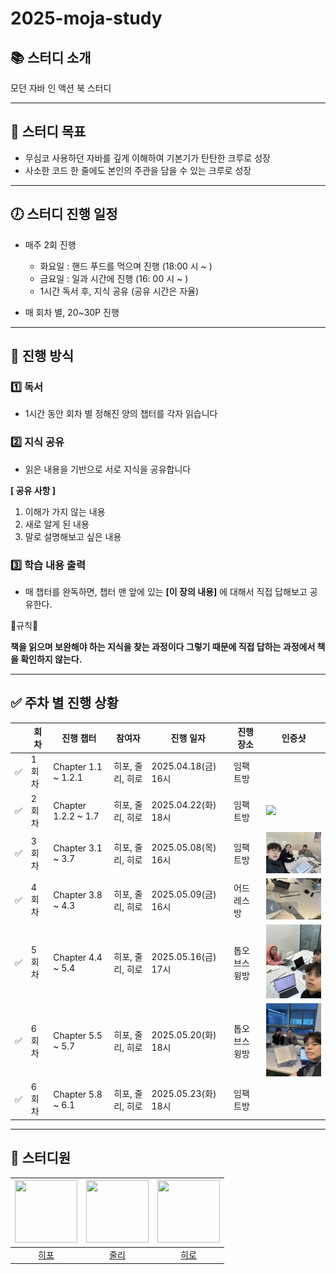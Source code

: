 # 2025-moja-study

## 📚 스터디 소개

모던 자바 인 액션 북 스터디

---

## 🎯 스터디 목표

- 무심코 사용하던 자바를 깊게 이해하여 기본기가 탄탄한 크루로 성장
- 사소한 코드 한 줄에도 본인의 주관을 담을 수 있는 크루로 성장

---

## 🕖 스터디 진행 일정

- 매주 2회 진행
  - 화요일 : 핸드 푸드를 먹으며 진행 (18:00 시 ~ )
  - 금요일 : 일과 시간에 진행 (16: 00 시 ~ )
  - 1시간 독서 후, 지식 공유 (공유 시간은 자율)

- 매 회차 별, 20~30P 진행

---

## 📅 진행 방식

### 1️⃣ 독서

- 1시간 동안 회차 별 정해진 양의 챕터를 각자 읽습니다

### 2️⃣ 지식 공유

- 읽은 내용을 기반으로 서로 지식을 공유합니다
  
**[ 공유 사항 ]**

1. 이해가 가지 않는 내용
2. 새로 알게 된 내용
3. 말로 설명해보고 싶은 내용



### 3️⃣ 학습 내용 출력

- 매 챕터를 완독하면, 챕터 맨 앞에 있는 **[이 장의 내용]** 에 대해서 직접 답해보고 공유한다.

🚨규칙🚨

**책을 읽으며 보완해야 하는 지식을 찾는 과정이다 그렇기 때문에 직접 답하는 과정에서 책을 확인하지 않는다.**

___

## ✅ 주차 별 진행 상황

|    | 회차  | 진행 챕터               | 참여자              | 진행 일자             | 진행 장소 | 인증샷                                      |
|----|-----|---------------------|------------------|-------------------|-------|------------------------------------------|
| ✅ | 1회차 | Chapter 1.1 ~ 1.2.1 | 히포, 줄리, 히로 | 2025.04.18(금) 16시 | 임팩트방  |                                          |
| ✅️ | 2회차 | Chapter 1.2.2 ~ 1.7 | 히포, 줄리, 히로 | 2025.04.22(화) 18시 | 임팩트방  | <img src="resource/2.png" width="200"/>  |
| ✅️ | 3회차 | Chapter 3.1 ~ 3.7   | 히포, 줄리, 히로 | 2025.05.08(목) 16시 | 임팩트방  | <img src="resource/3.jpeg" width="200"/> |
| ✅️ | 4회차 | Chapter 3.8 ~ 4.3   | 히포, 줄리, 히로 | 2025.05.09(금) 16시 | 어드레스방 | <img src="resource/4.jpeg" width="200"/> |
| ✅️ | 5회차 | Chapter 4.4 ~ 5.4   | 히포, 줄리, 히로 | 2025.05.16(금) 17시 | 톱오브스윙방 | <img src="resource/5.jpeg" width="200"/> |
| ✅️ | 6회차 | Chapter 5.5 ~ 5.7   | 히포, 줄리, 히로 | 2025.05.20(화) 18시 | 톱오브스윙방 | <img src="resource/6.jpeg" width="200"/> |
| ✅️ | 6회차 | Chapter 5.8 ~ 6.1   | 히포, 줄리, 히로 | 2025.05.23(화) 18시 | 임팩트방   |                                          |

---
## 🧢 스터디원

| <img src="https://avatars.githubusercontent.com/u/138849238?v=4.png" width="100" height="100"> | <img src="https://avatars.githubusercontent.com/u/128875051?v=4.png" width="100" height="100"> | <img src="https://avatars.githubusercontent.com/u/77621712?v=4.png" width="100" height="100"> |
|:---:|:---:|:---:|
| [히포](https://github.com/kwonkeonhyeong) | [줄리](https://github.com/jbilee) | [히로](https://github.com/jin409) |
